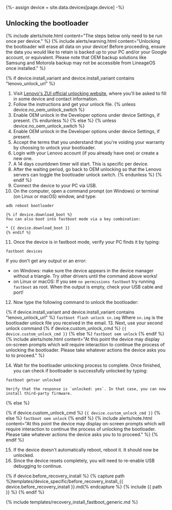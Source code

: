 {%- assign device = site.data.devices[page.device] -%}

## Unlocking the bootloader

{% include alerts/note.html content="The steps below only need to be run once per device." %}
{% include alerts/warning.html content="Unlocking the bootloader will erase all data on your device!
Before proceeding, ensure the data you would like to retain is backed up to your PC and/or your Google account, or equivalent. Please note that OEM backup solutions like Samsung and Motorola backup may not be accessible from LineageOS once installed." %}

{% if device.install_variant and device.install_variant contains "lenovo_unlock_url" %}
1. Visit [Lenovo's ZUI official unlocking website](https://www.zui.com/iunlock), where you'll be asked to fill in some device and contact information.
2. Follow the instructions and get your unlock file.
{% unless device.no_oem_unlock_switch %}
3. Enable OEM unlock in the Developer options under device Settings, if present.
{% endunless %}
{% else %}
{% unless device.no_oem_unlock_switch %}
4. Enable OEM unlock in the Developer options under device Settings, if present.
5. Accept the terms that you understand that you're voiding your warranty by choosing to unlock your bootloader.
6. Login with your Lenovo account (if you already have one) or create a new one.
7. A 14 days countdown timer will start. This is specific per device.
8. After the waiting period, go back to OEM unlocking so that the Lenovo servers can toggle the bootloader unlock switch.
{% endunless %}
{% endif %}
9. Connect the device to your PC via USB.
10. On the computer, open a command prompt (on Windows) or terminal (on Linux or macOS) window, and type:
```
adb reboot bootloader
```
    {% if device.download_boot %}
    You can also boot into fastboot mode via a key combination:

    * {{ device.download_boot }}
    {% endif %}
11. Once the device is in fastboot mode, verify your PC finds it by typing:
```
fastboot devices
```
  If you don't get any output or an error:
   * on Windows: make sure the device appears in the device manager without a triangle. Try other drivers until the command above works!
   * on Linux or macOS: If you see `no permissions fastboot` try running `fastboot` as root. When the output is empty, check your USB cable and port!
12. Now type the following command to unlock the bootloader:

{% if device.install_variant and device.install_variant contains "lenovo_unlock_url" %}
    ```
    fastboot flash unlock sn.img
    ```
    Where `sn.img` is the bootloader unlock file you received in the email.
13. Next, use your second unlock command
{% if device.custom_unlock_cmd %}
    ```
{{ device.custom_unlock_cmd }}
    ```
{% else %}
    ```
fastboot oem unlock
    ```
{% endif %}
    {% include alerts/note.html content="At this point the device may display on-screen prompts which will require interaction to continue the process of unlocking the bootloader. Please take whatever actions the device asks you to to proceed." %}

14. Wait for the bootloader unlocking process to complete. Once finished, you can check if bootloader is successfully unlocked by typing:
```
fastboot getvar unlocked
```
    Verify that the response is `unlocked: yes`. In that case, you can now install third-party firmware.
{% else %}

{% if device.custom_unlock_cmd %}
    ```
{{ device.custom_unlock_cmd }}
    ```
{% else %}
    ```
fastboot oem unlock
    ```
{% endif %}
    {% include alerts/note.html content="At this point the device may display on-screen prompts which will require interaction to continue the process of unlocking the bootloader. Please take whatever actions the device asks you to to proceed." %}
{% endif %}

15. If the device doesn't automatically reboot, reboot it. It should now be unlocked.
16. Since the device resets completely, you will need to re-enable USB debugging to continue.

{% if device.before_recovery_install %}
{% capture path %}templates/device_specific/before_recovery_install_{{ device.before_recovery_install }}.md{% endcapture %}
{% include {{ path }} %}
{% endif %}

{% include templates/recovery_install_fastboot_generic.md %}
